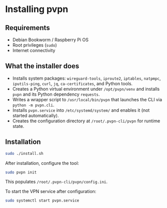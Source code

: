 # Installing pvpn

## Requirements
- Debian Bookworm / Raspberry Pi OS
- Root privileges (`sudo`)
- Internet connectivity

## What the installer does
- Installs system packages: `wireguard-tools`, `iproute2`, `iptables`, `natpmpc`, `iputils-ping`, `curl`, `jq`, `ca-certificates`, and Python tools.
- Creates a Python virtual environment under `/opt/pvpn/venv` and installs `pvpn` and its Python dependency `requests`.
- Writes a wrapper script to `/usr/local/bin/pvpn` that launches the CLI via `python -m pvpn.cli`.
- Installs `pvpn.service` into `/etc/systemd/system/` and enables it (not started automatically).
- Creates the configuration directory at `/root/.pvpn-cli/pvpn` for runtime state.

## Installation
```bash
sudo ./install.sh
```
After installation, configure the tool:
```bash
sudo pvpn init
```
This populates `/root/.pvpn-cli/pvpn/config.ini`.

To start the VPN service after configuration:
```bash
sudo systemctl start pvpn.service
```
